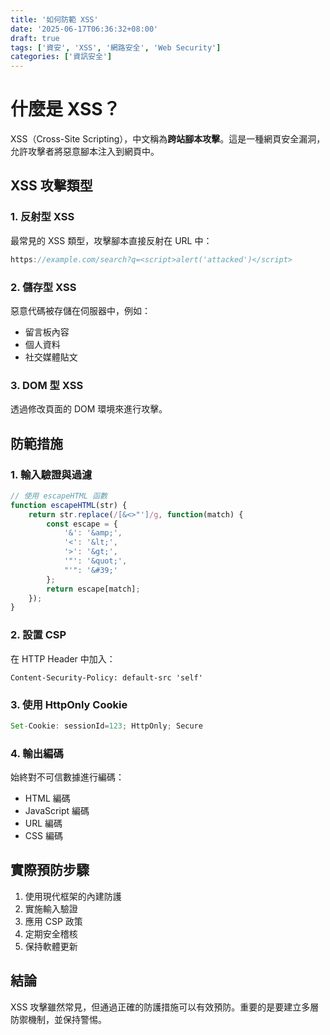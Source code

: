 ```yaml
---
title: '如何防範 XSS'
date: '2025-06-17T06:36:32+08:00'
draft: true
tags: ['資安', 'XSS', '網路安全', 'Web Security']
categories: ['資訊安全']
---
```


# 什麼是 XSS？

XSS（Cross-Site Scripting），中文稱為**跨站腳本攻擊**。這是一種網頁安全漏洞，允許攻擊者將惡意腳本注入到網頁中。

## XSS 攻擊類型

### 1. 反射型 XSS

最常見的 XSS 類型，攻擊腳本直接反射在 URL 中：

```javascript
https://example.com/search?q=<script>alert('attacked')</script>
```

### 2. 儲存型 XSS

惡意代碼被存儲在伺服器中，例如：

- 留言板內容
- 個人資料
- 社交媒體貼文

### 3. DOM 型 XSS

透過修改頁面的 DOM 環境來進行攻擊。

## 防範措施

### 1. 輸入驗證與過濾

```javascript
// 使用 escapeHTML 函數
function escapeHTML(str) {
    return str.replace(/[&<>"']/g, function(match) {
        const escape = {
            '&': '&amp;',
            '<': '&lt;',
            '>': '&gt;',
            '"': '&quot;',
            "'": '&#39;'
        };
        return escape[match];
    });
}
```

### 2. 設置 CSP

在 HTTP Header 中加入：

```http
Content-Security-Policy: default-src 'self'
```

### 3. 使用 HttpOnly Cookie

```javascript
Set-Cookie: sessionId=123; HttpOnly; Secure
```

### 4. 輸出編碼

始終對不可信數據進行編碼：
- HTML 編碼
- JavaScript 編碼
- URL 編碼
- CSS 編碼

## 實際預防步驟

1. 使用現代框架的內建防護
2. 實施輸入驗證
3. 應用 CSP 政策
4. 定期安全稽核
5. 保持軟體更新

## 結論

XSS 攻擊雖然常見，但通過正確的防護措施可以有效預防。重要的是要建立多層防禦機制，並保持警惕。
